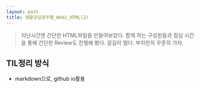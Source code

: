 ```yaml
---
layout: post
title: 생활코딩정주행_Web1_HTML(2)
---
```


> 지난시간엔 간단한 HTML파일을 만들어보았다.
> 함께 하는 구성원들과 점심 시간을 통해 간단한 Review도 진행해 봤다.
> 갈길이 멀다. 부지런히 꾸준히 가자.

## TIL정리 방식

- markdown으로, github io활용

## 